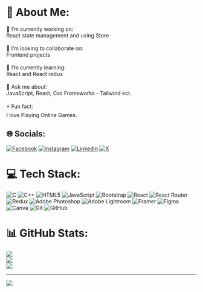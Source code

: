 # 💫 About Me:
🔭 I’m currently working on:<br>React state management and using Store<br><br>👯 I’m looking to collaborate on:<br>Frontend projects<br><br>🌱 I’m currently learning:<br>React and React redux<br><br>💬 Ask me about:<br>JavaScript, React, Css Frameworks - Tailwind ect.<br><br>⚡ Fun fact:<br>I love Playing Online Games.


## 🌐 Socials:
[![Facebook](https://img.shields.io/badge/Facebook-%231877F2.svg?logo=Facebook&logoColor=white)](https://facebook.com/saymahtab/) [![Instagram](https://img.shields.io/badge/Instagram-%23E4405F.svg?logo=Instagram&logoColor=white)](https://instagram.com/mehtab_09/) [![LinkedIn](https://img.shields.io/badge/LinkedIn-%230077B5.svg?logo=linkedin&logoColor=white)](https://linkedin.com/in/mohd-mahtab-0937122a0/) [![X](https://img.shields.io/badge/X-black.svg?logo=X&logoColor=white)](https://x.com//say_mahtab) 

# 💻 Tech Stack:
![C](https://img.shields.io/badge/c-%2300599C.svg?style=for-the-badge&logo=c&logoColor=white) ![C++](https://img.shields.io/badge/c++-%2300599C.svg?style=for-the-badge&logo=c%2B%2B&logoColor=white) ![HTML5](https://img.shields.io/badge/html5-%23E34F26.svg?style=for-the-badge&logo=html5&logoColor=white) ![JavaScript](https://img.shields.io/badge/javascript-%23323330.svg?style=for-the-badge&logo=javascript&logoColor=%23F7DF1E) ![Bootstrap](https://img.shields.io/badge/bootstrap-%238511FA.svg?style=for-the-badge&logo=bootstrap&logoColor=white) ![React](https://img.shields.io/badge/react-%2320232a.svg?style=for-the-badge&logo=react&logoColor=%2361DAFB) ![React Router](https://img.shields.io/badge/React_Router-CA4245?style=for-the-badge&logo=react-router&logoColor=white) ![Redux](https://img.shields.io/badge/redux-%23593d88.svg?style=for-the-badge&logo=redux&logoColor=white) ![Adobe Photoshop](https://img.shields.io/badge/adobe%20photoshop-%2331A8FF.svg?style=for-the-badge&logo=adobe%20photoshop&logoColor=white) ![Adobe Lightroom](https://img.shields.io/badge/Adobe%20Lightroom-31A8FF.svg?style=for-the-badge&logo=Adobe%20Lightroom&logoColor=white) ![Framer](https://img.shields.io/badge/Framer-black?style=for-the-badge&logo=framer&logoColor=blue) ![Figma](https://img.shields.io/badge/figma-%23F24E1E.svg?style=for-the-badge&logo=figma&logoColor=white) ![Canva](https://img.shields.io/badge/Canva-%2300C4CC.svg?style=for-the-badge&logo=Canva&logoColor=white) ![Git](https://img.shields.io/badge/git-%23F05033.svg?style=for-the-badge&logo=git&logoColor=white) ![GitHub](https://img.shields.io/badge/github-%23121011.svg?style=for-the-badge&logo=github&logoColor=white)
# 📊 GitHub Stats:
![](https://github-readme-stats.vercel.app/api?username=saymahtab&theme=dark&hide_border=false&include_all_commits=false&count_private=false)<br/>
![](https://github-readme-streak-stats.herokuapp.com/?user=saymahtab&theme=dark&hide_border=false)<br/>
![](https://github-readme-stats.vercel.app/api/top-langs/?username=saymahtab&theme=dark&hide_border=false&include_all_commits=false&count_private=false&layout=compact)

---
[![](https://visitcount.itsvg.in/api?id=saymahtab&icon=0&color=0)](https://visitcount.itsvg.in)

<!-- Proudly created with GPRM ( https://gprm.itsvg.in ) -->
